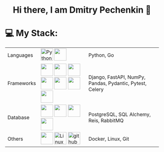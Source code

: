 ### <h1 align=center>Hi there, I am Dmitry Pechenkin 👋</h1>
# 💻 My Stack:
||||
|----------|------------|------------|
|Languages|<img src="https://profilinator.rishav.dev/skills-assets/python-original.svg" alt="Python" height="40" /> <img height="40" width="40" src="https://cdn.simpleicons.org/go" />|Python, Go|
|Frameworks|<img height="40" width="40" src="https://cdn.simpleicons.org/django/green" /> <img height="40" width="40" src="https://cdn.simpleicons.org/fastapi" /> <img height="40" width="40" src="https://cdn.simpleicons.org/numpy/28CCFFFF" /> <img height="40" width="40" src="https://cdn.simpleicons.org/pandas/374AFFFF" /> <img height="40" width="40" src="https://cdn.simpleicons.org/pydantic" /> <img height="40" width="40" src="https://cdn.simpleicons.org/pytest" /> <img height="40" width="40" src="https://cdn.simpleicons.org/celery" />|Django, FastAPI, NumPy, Pandas, Pydantic, Pytest, Celery|
|Database|<img height="40" width="40" src="https://cdn.simpleicons.org/postgresql" /> <img height="40" width="40" src="https://cdn.simpleicons.org/alchemy/D0FF53FF" /> <img height="40" width="40" src="https://cdn.simpleicons.org/redis" /> <img height="40" width="40" src="https://cdn.simpleicons.org/rabbitmq" />|PostgreSQL, SQL Alchemy, Reis, RabbitMQ|
|Others|<img height="40" width="40" src="https://cdn.simpleicons.org/docker" /> <img src="https://profilinator.rishav.dev/skills-assets/linux-original.svg" alt="Linux" height="40" /> <img src="https://skillicons.dev/icons?i=github" height="40" alt="github logo"  />|Docker, Linux, Git|



<!--
**mrPechen/mrPechen** is a ✨ _special_ ✨ repository because its `README.md` (this file) appears on your GitHub profile.

Here are some ideas to get you started:

- 🔭 I’m currently working on ...
- 🌱 I’m currently learning ...
- 👯 I’m looking to collaborate on ...
- 🤔 I’m looking for help with ...
- 💬 Ask me about ...
- 📫 How to reach me: ...
- 😄 Pronouns: ...
- ⚡ Fun fact: ...
-->
